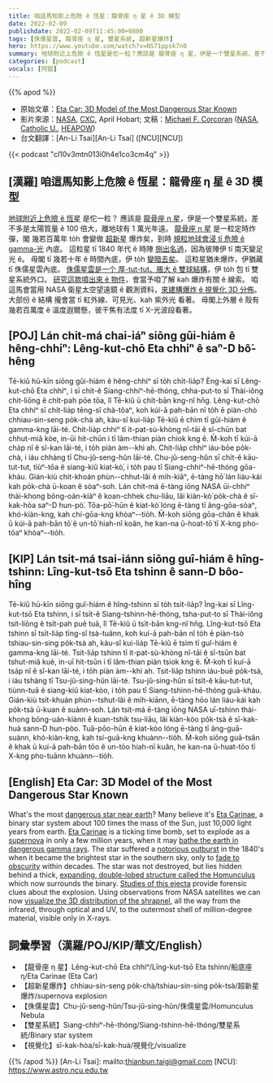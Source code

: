 ```yaml
---
title: 咱這馬知影上危險 ê 恆星：龍骨座 η 星 ê 3D 模型
date: 2022-02-09
publishdate: 2022-02-09T11:45:00+0800
tags: [侏儒星雲, 龍骨座 η 星, 雙星系統, 超新星爆炸]
hero: https://www.youtube.com/watch?v=NS71ppsk7n0
summary: 地球附近上危險 ê 恆星是佗一粒？應該是 龍骨座 η 星，伊是一个雙星系統，差不多是太陽質量 ê 100 倍大，離地球有 1 萬光年遠。
categories: [podcast]
vocals: [阿錕]
---
```


{{% apod %}}

- 原始文章：[Eta Car: 3D Model of the Most Dangerous Star Known](https://apod.nasa.gov/apod/ap220209.html)
- 影片來源：[NASA](https://www.nasa.gov/), [CXC](https://www.nasa.gov/mission_pages/chandra/main/index.html), April Hobart; 文稿：[Michael F. Corcoran](https://science.gsfc.nasa.gov/sed/bio/michael.f.corcoran) ([NASA](https://www.nasa.gov/), [Catholic U.](https://physics.catholic.edu/), [HEAPOW](https://heasarc.gsfc.nasa.gov/docs/objects/heapow/))
- 台文翻譯：[An-Li Tsai][An-Li Tsai] ([NCU][NCU])

{{< podcast "cl10v3mtn013i0h4e1co3cm4q" >}}

## [漢羅] 咱這馬知影上危險 ê 恆星：龍骨座 η 星 ê 3D 模型
[地球附近上危險 ê 恆星][dangerous star near earth] 是佗一粒？
應該是 [龍骨座 η 星][Eta Carinae 1]，伊是一个雙星系統，差不多是太陽質量 ê 100 倍大，離地球有 1 萬光年遠。
[龍骨座 η 星][Eta Carinae 2] 是一粒定時炸彈，閣 幾若百萬年 to̍h 會變做 [超新星][supernova] 爆炸矣，到時 [規粒地球會浸 tī 危險 ê gamma-光][bathe the earth in dangerous gamma rays] 內底。
這粒星 tī 1840 年代 ê 時陣 [捌出名過][notorious outburst]，因為彼陣伊 tī 南天變足光 ê。
毋閣 tī 幾若十年 ê 時間內底，伊 to̍h [變暗去矣][fade to obscurity]。
這粒星猶未爆炸，伊猶藏 tī 侏儒星雲內底。
[侏儒星雲是一个 厚-tut-tut、脹大 ê 雙球結構][expanding, double-lobed structure called the Homunculus]，伊 to̍h 包 tī 雙星系統外口。
[研究這款噴出來 ê 物件][Studies of this ejecta]，會當予咱了解 kah 爆炸有關 ê 線索。
咱這馬會當用 NASA 衛星太空望遠鏡 ê 觀測資料，[來建構爆炸 ê 視覺化 3D 分佈][visualize the 3D distribution of the shrapnel]。
大部份 ê 結構 攏會當 tī 紅外線、可見光、kah 紫外光 看著。
毋閣上外層 ê 殼有幾若百萬度 ê 溫度遐爾懸，彼干焦有法度 tī X-光波段看著。

## [POJ] Lán chit-má chai-iáⁿ siōng gûi-hiám ê hêng-chhiⁿ: Lêng-kut-chō Eta chhiⁿ ê saⁿ-D bô͘-hêng
Tē-kiû hū-kīn siōng gûi-hiám ê hêng-chhiⁿ sī to̍h chi̍t-lia̍p?
Èng-kai sī Lêng-kut-chō Eta chhiⁿ, i sī chi̍t-ê Siang-chhiⁿ-hē-thóng, chha-put-to sī Thài-iông chit-liōng ê chi̍t-pah pōe tōa, lî Tē-kiû ū chi̍t-bān kng-nî hn̄g.
Lêng-kut-chō Eta chhiⁿ sī chi̍t-lia̍p tēng-sî chà-tôaⁿ, koh kúi-ā pah-bān nî to̍h ē piàn-chò chhiau-sin-seng po̍k-chà ah, kàu-sî kui-lia̍p Tē-kiû ē chìm tī gûi-hiám ê gamma-kng lāi-té.
Chit-lia̍p chhiⁿ tī it-pat-sù-khòng nî-tāi ê sî-chūn bat chhut-miâ kòe, in-ūi hit-chūn i tī lâm-thian piàn chiok kng ê.
M̄-koh tī kúi-ā cha̍p nî ê sî-kan lāi-té, i to̍h piàn àm--khì ah.
Chit-lia̍p chhiⁿ iáu-bōe po̍k-chà, i iáu chhàng tī Chu-jû-seng-hûn lāi-té.
Chu-jû-seng-hûn sī chi̍t-ê kāu-tut-tut, tiùⁿ-tōa ê siang-kiû kiat-kò͘, i to̍h pau tī Siang-chhiⁿ-hē-thóng gōa-kháu.
Gián-kiù chit-khoán phùn--chhut-lâi ê mi̍h-kiāⁿ, ē-tàng hō͘ lán liáu-kái kah po̍k-chà ū-koan ê sòaⁿ-soh.
Lán chit-má ē-tàng iōng NASA ūi-chhiⁿ thài-khong bōng-oán-kiàⁿ ê koan-chhek chu-liāu, lâi kiàn-kò͘ po̍k-chà ê sī-kak-hòa saⁿ-D hun-pò͘.
Tōa-pō͘-hūn ê kiat-kò͘ lóng ē-tàng tī âng-gōa-sòaⁿ, khó-kiàn-kng, kah chí-gōa-kng khòaⁿ--tio̍h.
M̄-koh siōng gōa-chân ê khak ū kúi-ā pah-bān tō͘ ê un-tō͘ hiah-nī koân, he kan-na ū-hoat-tō͘ tī X-kng pho-tōaⁿ khòaⁿ--tio̍h.

## [KIP] Lán tsit-má tsai-iánn siōng guî-hiám ê hîng-tshinn: Lîng-kut-tsō Eta tshinn ê sann-D bôo-hîng
Tē-kiû hū-kīn siōng guî-hiám ê hîng-tshinn sī to̍h tsi̍t-lia̍p?
Ìng-kai sī Lîng-kut-tsō Eta tshinn, i sī tsi̍t-ê Siang-tshinn-hē-thóng, tsha-put-to sī Thài-iông tsit-liōng ê tsi̍t-pah puē tuā, lî Tē-kiû ū tsi̍t-bān kng-nî hn̄g.
Lîng-kut-tsō Eta tshinn sī tsi̍t-lia̍p tīng-sî tsà-tuânn, koh kuí-ā pah-bān nî to̍h ē piàn-tsò tshiau-sin-sing po̍k-tsà ah, kàu-sî kui-lia̍p Tē-kiû ē tsìm tī guî-hiám ê gamma-kng lāi-té.
Tsit-lia̍p tshinn tī it-pat-sù-khòng nî-tāi ê sî-tsūn bat tshut-miâ kuè, in-uī hit-tsūn i tī lâm-thian piàn tsiok kng ê.
M̄-koh tī kuí-ā tsa̍p nî ê sî-kan lāi-té, i to̍h piàn àm--khì ah.
Tsit-lia̍p tshinn iáu-buē po̍k-tsà, i iáu tshàng tī Tsu-jû-sing-hûn lāi-té.
Tsu-jû-sing-hûn sī tsi̍t-ê kāu-tut-tut, tiùnn-tuā ê siang-kiû kiat-kòo, i to̍h pau tī Siang-tshinn-hē-thóng guā-kháu.
Gián-kiù tsit-khuán phùn--tshut-lâi ê mi̍h-kiānn, ē-tàng hōo lán liáu-kái kah po̍k-tsà ū-kuan ê suànn-soh.
Lán tsit-má ē-tàng iōng NASA uī-tshinn thài-khong bōng-uán-kiànn ê kuan-tshik tsu-liāu, lâi kiàn-kòo po̍k-tsà ê sī-kak-huà sann-D hun-pòo.
Tuā-pōo-hūn ê kiat-kòo lóng ē-tàng tī âng-guā-suànn, khó-kiàn-kng, kah tsí-guā-kng khuànn--tio̍h.
M̄-koh siōng guā-tsân ê khak ū kuí-ā pah-bān tōo ê un-tōo hiah-nī kuân, he kan-na ū-huat-tōo tī X-kng pho-tuānn khuànn--tio̍h.

## [English] Eta Car: 3D Model of the Most Dangerous Star Known
What's the most [dangerous star near earth][dangerous star near earth]?
Many believe it's [Eta Carinae][Eta Carinae 1], a binary star system about 100 times the mass of the Sun, just 10,000 light years from earth.
[Eta Carinae][Eta Carinae 2] is a ticking time bomb, set to explode as a [supernova][supernova] in only a few million years, when it may [bathe the earth in dangerous gamma rays][bathe the earth in dangerous gamma rays].
The star suffered a [notorious outburst][notorious outburst] in the 1840's when it became the brightest star in the southern sky, only to [fade to obscurity][fade to obscurity] within decades.
The star was not destroyed, but lies hidden behind a thick, [expanding, double-lobed structure called the Homunculus][expanding, double-lobed structure called the Homunculus] which now surrounds the binary.
[Studies of this ejecta][Studies of this ejecta] provide forensic clues about the explosion.
Using observations from NASA satellites we can now [visualize the 3D distribution of the shrapnel][visualize the 3D distribution of the shrapnel], all the way from the infrared, through optical and UV, to the outermost shell of million-degree material, visible only in X-rays.

## 詞彙學習（漢羅/POJ/KIP/華文/English）
- 【龍骨座 η 星】Lêng-kut-chō Eta chhiⁿ/Lîng-kut-tsō Eta tshinn/船底座 η/Eta Carinae (Eta Car)
- 【超新星爆炸】chhiau-sin-seng po̍k-chà/tshiau-sin-sing po̍k-tsà/超新星爆炸/supernova explosion
- 【侏儒星雲】Chu-jû-seng-hûn/Tsu-jû-sing-hûn/侏儒星雲/Homunculus Nebula
- 【雙星系統】Siang-chhiⁿ-hē-thóng/Siang-tshinn-hē-thóng/雙星系統/Binary star system
- 【視覺化】sī-kak-hòa/sī-kak-huà/視覺化/visualize


{{% /apod %}}
[An-Li Tsai]: mailto:thianbun.taigi@gmail.com
[NCU]: https://www.astro.ncu.edu.tw

[dangerous star near earth]:https://earthsky.org/astronomy-essentials/safe-distance-from-a-supernova-earth/
[Eta Carinae 1]:https://apod.nasa.gov/apod/ap190220.html
[Eta Carinae 2]:https://youtu.be/OaBxMo4b74g
[supernova]:https://spaceplace.nasa.gov/supernova/en/
[bathe the earth in dangerous gamma rays]:https://astrobiology.nasa.gov/news/how-deadly-would-a-nearby-gamma-ray-burst-be/
[notorious outburst]:https://www.youtube.com/watch?v=07hqULmszC8
[fade to obscurity]:https://heasarc.gsfc.nasa.gov/docs/objects/heapow/archive/stars/ec_lc_rxte.html
[expanding, double-lobed structure called the Homunculus]:https://apod.nasa.gov/apod/ap141202.html
[Studies of this ejecta]:https://cutecatshq.com/wp-content/uploads/2015/04/Curious-cat.jpg
[visualize the 3D distribution of the shrapnel]:https://chandra.si.edu/photo/2022/etacar/animations.html
